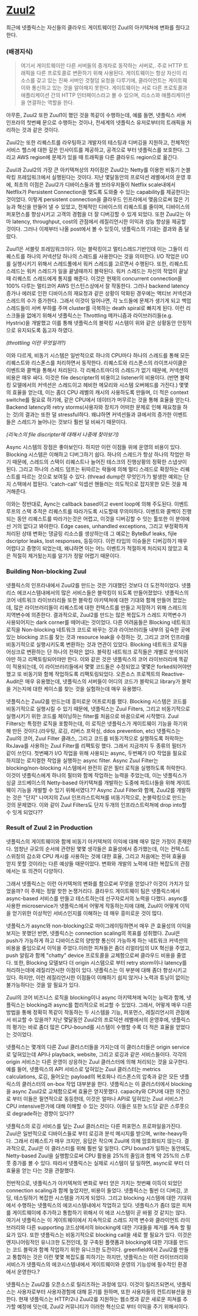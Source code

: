 
[Zuul2](http://techblog.netflix.com/2016/09/zuul-2-netflix-journey-to-asynchronous.html)
==

최근에 넷플릭스는 자신들의  클라우드 게이트웨이인 Zuul의 아키텍쳐에 변화를 줬다고 한다.

### (배경지식)
> 여기서 게이트웨이란 다른 서버들의 중개자로 동작하는 서버로,. 주로 HTTP 트래픽을 다른 프로토콜로 변환하기 위해 사용된다. 게이트웨이는 항상 자신이 리소스를 갖고 있는 진짜 서버인 것철덤 요청을 다루기에, 클라이언트는 게이트웨이와 통신하고 있는 것을 알아채지 못한다. 게이트웨이는 서로 다른 프로토콜과 애플리케이션 간의 HTTP 인터페이스라고 볼 수 있으며, 리소스와 애플리케이션을 연결하는 역할을 한다.

아무튼, Zuul2 또한 Zuul1이 했던 것을 똑같이 수행하는데, 예를 들면, 넷플릭스 서버 인프라의 첫번째 문으로 수행하는 것이나, 전세계의 넷플릭스 유저로부터의 트래픽을 처리하는 것과 같은 것이다.

Zuul2는 또한 리퀘스트를 라우팅하고 개발자의 테스팅과 디버깅을 지원하고, 전체적인 서비스 헬스에 대한 깊은 인사이트를 제공하고, 공격으로 부터 넷플릭스를 보호한다. 그리고 AWS region에 문제가 있을 때 트래픽을 다른 클라우드 region으로 옮긴다. 

Zuul과 Zuul2의 가장 큰 아키텍쳐상의 차이점은 Zuul2는 Netty를 이용한 비동기 논블락킹 프레임워크에서 실행된다는 것이다. 지난 몇달동안의 프로덕션 레벨에서의 운영 후에, 최초의 이점은 Zuul2가 디바이스들과 웹 브라우저들이 Netflix scale내에서 Netflix가 Persistent Connection을 맺도록 도와줄 수 있는  capability를 제공한다는 것이었다. 이렇게 persistent connection을 클라우드 인프라에서 맺음으로써 많은 기능과 혁신을 만들어 낼 수 있었고, 전체적인 디바이스의 리퀘스트를 줄이며, 디바이스의 퍼포먼스를 향상시키고 고객의 경험을 더 잘 디버깅할 수 있게 되었다. 또한 Zuul2는 아마 latency, throughput, cost의 관점에서 레질리언시한 이익과 성능 향상을 제공할 것이다.  그러나 이제부터 나올 post에서 볼 수 있듯이,  넷플릭스의 기대는 결과와 좀 달랐다.

Zuul1은 서블릿 프레임워크이다. 이는 블락킹이고 멀티스레드기반인데 이는 그들이 리퀘스트를 하나의 커넥션당 하나의 스레드를 사용한다는 것을 의미한다. I/O 작업은 I/O를 실행시키기 위해서 스레드풀에서 워커 스레드를 고르면서 수행된다. 또한, 리퀘스트 스레드는 워커 스레드가 일을 끝낼때까지 블락된다. 워커 스레드는 자신의 작업이 끝날때 리퀘스트 스레드에게 통지를 해준다. 이것은 현재의 concurrent connection을 100% 다루는 멀티코어 AWS 인스턴스상에서 잘 작동한다.  그러나 backend latency 증가나 에러로 인한 디바이스의 재요청과 같은 상황이 악화된 경우에는 액티브 커넥션과 스레드의 수가 증가한다. 그래서 이것이 일어나면, 각 노드들에 문제가 생기게 되고 백업 스레드들이 서버 부하를 주며 cluster를 극복하는 death spiral로 빠지게 된다. 이런 리스크들을 없애기 위해서 넷플릭스는 Throttling 메카니즘과 라이브러리들(e.g. Hystrix)을 개발했고 이를 통해 넷플릭스의 블락킹 시스템이 위와 같은 상황동안 안정적으로 유지되도록 돕고자 하였다.

_(throttling 이란 무엇일까?)_

이와 다르게, 비동기 시스템은 일반적으로 하나의 CPU마다 하나의 스레드를 통해 모든 리퀘스트와 리스폰스를 처리하면서 동작한다. 리퀘스트와 리스폰스의 라이프사이클은 이벤트와 콜백을 통해서 처리된다. 각 리퀘스트마다의 스레드가 없기 때문에, 커넥션의 비용은 매우 싸다. 이것은 file descripter의 비용이고 listener의 비용이다. (반면 블락킹 모델에서의 커넥션은 스레드이고 헤비한 메모리와 시스템 오버헤드를 가진다.) 몇몇의 효율을 얻는데, 이는 좀더 CPU 레벨의 캐시의 사용하도록 만들며, 더 적은 context switche를 필요로 하기에, 같은 CPU에서 데이터가 머무르는 것을 통해 효율을 얻는다.
Backend latency와 retry storms(사용자와 장치가 어떠한 문제로 인해 재요청을 하는 것)의 결과는 또한 덜 stressful하다. 왜냐하면 커넥션들과 큐에서의 증가한 이벤트들은 스레드가 늘어나는 것보다 훨씬 덜 비싸기 때문이다.

_(리눅스의 file discripter에 대해서 나중에 찾아보기)_

Async 시스템의 장점은 좋아보인다. 하지만 이런 이점들 위에 운영의 비용이 있다. Blocking 시스템은 이해하고 디버그하기 쉽다. 하나의 스레드가 항상 하나의 작업만 하기 때문에, 스레드의 스택이 리퀘스트나 늘어진 테스크의 진행상황의 정확한 스냅샷이 된다. 그리고 하나의 스레드 덤프는 뒤따르는 락들에 의해 멀티 스레드로 확장하는 리퀘스트를 따르는 것으로 보여질 수 있다. (thread dump란 무엇인가.?) 발생한 예외는 단지 스택에서 팝된다. 'catch-call' 익셉션 핸들러는 의도적으로 잡지못한 모든 것을 제거해준다.

이와는 정반대로, Aync는 callback based이고 event loop에 의해 주도된다. 이벤트 루프의 스택 추적은 리퀘스트를 따라가도록 시도할때 무의미하다. 이벤트와 콜백이 진행되는 동안 리퀘스트를 따라가는것은 어렵고, 이것을 디버깅할 수 잇는 툴또한 이 분야에선 거의 없다고 봐야한다. Edge cases, unhandled exceptions, 그리고 부정확하게 처리된 상태 변화는 댕글링 리소스를 생상하는데 그 예로는 ByteBuf leaks, fijle dscriptor leaks, lost responses, 등등이다. 이런 타입의 이슈들은 디버깅하기 매우 어렵다고 증명이 되었는데, 왜냐하면 이는 어느 이벤트가 적절하게 처리되지 않았고 혹은 적절히 제거됬는지를 알기가 정말 어렵기 때문이다.

### Building Non-blocking Zuul
넷플릭스의 인프라내에서 Zuul2를 만드는 것은 기대했던 것보다 더 도전적이었다. 넷플리스 에코시스템내에서의 많은 서비스들은 블락킹이 되도록 만들어졌었다. 넷플릭스의 코어 네트워크 라이브러리들 또한 블락킹 아키텍쳐에 대한 기대와 함께 만들어 졌었는데, 많은 라이브러리들이 리퀘스트에 대한 컨텍스트를 만들고 저장하기 위해 스레드의 지역변수에 의존한다. 결과적으로, Zuul2를 만드는 많은 복잡도가 스레드 지역변수가 사용되어지는 dark corner를 떼어내는 것이었다. 다른 어려움들은 Blocking 네트워크 로직을 Non-blocking 네트워크 코드로 바꾸는 것과 라이브러리들 내부의 깊숙한 곳에 있는 blocking 코드를 찾는 것과 resource leak을 수정하는 것, 그리고 코어 인프라를 비동기적으로 실행시키도록 변환하는 것과 연관이 있었다. Blocking 네트워크 로직을 어싱크로 변환하는 단 하나의 전략은 없다. 블락킹 네트워크 로직들은 개별로 분석되어야만 하고 리팩토링되어야만 한다. 이와 같은 것은 넷플릭스의 코어 라이브러리에 똑같이 적용되는데, 이 라이브러리들에서 몇몇 코드들은 수정되었고 몇몇은 forked되어야만 했고 또 비동기와 함께 작업하도록 리팩토링되었다. 오픈소스 프로젝트의 Reactive-Audit은 매우 유용했는데, 넷플릭스의 서버들이 어디의 코드가 블락되고 library가 블락을 거는지에 대한 케이스를 찾는 것을 실험하는데 매우 유용했다.

넷플릭스는 Zuul2를 만드는데 흥미로운 어프로치를 했다. Blocking 시스템은 코드를 비동기적으로 실행시킬 수 있기 때문에, 넷플릭스는 Zuul Filters, 그리고 비동기적으로 실행시키기 위한 코드를 체이닝하는 filter를 처음으로 바꿈으로써 시작했다. Zuul Filters는 특정한 로직을 포함하는데, 이 로직은 넷플릭스가 게이트웨이 기능을 하기위해 만든 것이다.(라우팅, 로깅, 리버스 프락싱, ddos prevention, etc) 넷플릭스는 Zuul의 코어, Zuul Filter 클래스, 그리고 코드를 비동기적으로 실행하도록 허락하는 RxJava를 사용하는 Zuul Filter를 리팩토링 했다. 그래서 지금까지 두 종류의 필터가 같이 쓰인다. 첫번째가 I/O 작업을 위해 사용되는 async, 두번째가 I/O 작업을 필요로 하지않는 로지컬한 작업을 실행하는 async filter. Async Zuul Filter는 blocking/non-blocking 시스템에서 완전히 같은 필터 로직을 실행하도록 허락한다. 이것이 넷플릭스에게 하나의 필터와 함께 작업하는 능력을 주었는데, 이는 넷플릭스가 싱글 코드베이스의 Netty-based 아키텍쳐를 개발하는 도중에 파트너들을 위해 게이트웨이 기능을 개발할 수 있기 위해서였다.?? Async Zuul Filter와 함께, Zuul2를 개발하는 것은 "단지" 나머지의 Zuul 인프라스트럭쳐를 비동기적으로, 논블락킹으로 만드는 것의 문제였다. 이와 같이 Zuul Filters도 단지 두개의 인프라스트럭쳐에 drop into할 수 잇게 되었다??

### Result of Zuul 2 in Production
넷플릭스의 게이트웨이와 함께 비동기 아키텍쳐의 이익에 대해 매우 많은 가정이 존재한다. 엄청난 규모의 순서에 관련된 몇몇 생각들은 효율성에서 증가했는데, 이는 컨텍스트 스위칭의 감소와 CPU 캐시를 사용하는 것에 대한 효율, 그리고 처음에는 전혀 효율을 얻지 못할 것이라는 다른 예상들 때문이었다. 변화와 개발의 노력에 대한 복잡도의 관점에서는 또 의견이 다양하다.

그래서 넷플릭스는 이런 아키텍쳐의 변화를 함으로써 무엇을 얻었나? 이것이 가치가 있었을까? 이 주제는 정말 핫한 논쟁거리다.  클라우드 게이트웨이 팀은 넷플릭스에서 async-based 서비스를 만들고 테스트하는데 선구자로서의 노력을 다했다. async를 사용한 microservice가 넷플릭스에서 어떻게 작동하는지에 대해, Zuul이 어떻게 이익을 얻기위한 이상적인 서비스인지를 이해하는 데 매우 흥미로운 것이 많다. 

넷플릭스가 async와 non-blocking으로 마이그레이팅하면서 매우 큰 효율성의 이익을 보지는 못했던 반면, 넷플릭스는 connection scaling의 목표를 성취했다.  Zuul은 push가 가능하게 하고 디바이스로의 양방향 통신이 가능하게 하는 네트워크 커넥션의 비용을 줄임으로서 이익을 주었다.이러한 피쳐들은 좀더 리얼타임의 UX 혁신을 주었고, push 알림과 함께 "chatty" device 프로토콜을 교체함으로써 클라우드 비용을 줄였다. 또한, Blocking 모델보다 더 origin 시스템으로 부터 retry storm이나 latency를 처리하는데에 레질리언시한 이점이 있다. 넷플릭스는 이 부분에 대해 좀더 향상시키고 있다. 하지만, 이런 레질리언시한 이점들이 이해하기 쉽지 않거나 노력과 튜닝이 없이는 불가능하다는 것을 알 필요가 있다.

Zuul의 코어 비즈니스 로직을 blocking이나 async 아키텍쳐에 녹이는 능력과 함께, 넷플릭스는 blocking과 async를 합리적으로 비교할 수 있었다. 그래서, 어떻게 매우 다른 방법을 통해 정확히 똑같이 작동하는 두 시스템을 기능, 퍼포먼스, 레질리언시의 관점에서 비교할 수 있을까? 지난 몇달동안 Zuul2의 프로덕션 레벨에서의 운영후에, 넷플릭스의 평가는 바로 좀더 많은 CPU-bound를 시스템이 수행할 수록 더 적은 효율을 얻었다는 것이었다.

넷플릭스는 몇개의 다른 Zuul 클러스터들을 가지는데 이 클러스터들은 origin service로 덮혀있는데 API나 playback, website, 그리고 로깅과 같은 서비스들이다. 각각의 origin 서비스는 다른 운영이 상응하는 Zuul 클러스터에 의해 처리되는 것을 요구한다. 예를 들어, 넷플릭스의 API 서비스로 덮혀있는 Zuul 클러스터는 metrics calculations, 로깅, 들어오는 payload의 복호화나 리스폰스의 압축과 같은 모든 넷플릭스의 클러스터의 on-box 작업 대부분을 한다. 넷플릭스는 이 클러스터에서 blocking을 async Zuul2로 교체함으로써 효율은 얻지못했다. capacity와 CPU에 대한 의견으로 부터 이들은 필연적으로 동등한데, 이것은 얼마나 API로 덮혀있는 Zuul 서비스가 CPU intensive한가에 대해 이해할 수 있는 것이다. 이들은 또한 노드당 같은 스루풋으로 degrade하는 경향이 있다??

넷플릭스의 로깅 서비스를 덮는 Zuul 클러스터는 다른 퍼포먼스 프로파일을가진다. Zuul은 일반적으로 디바이스들로 부터 로깅과 분석 메시지를 받으며, write-heavy하다. 그래서 리퀘스트가 매우 크지만, 응답은 작으며 Zuul에 의해 암호화되지 않는다. 결과적으로, Zuul은 이 클러스터를 위해 훨씬 덜 일한다. CPU bound가 일하는 동안에도, Netty-based Zuul을 실행함으로써 CPU 활용을 25%의 줄임과 함께 약 25%의 스루풋 증가를 볼 수 있다. 따라서 넷플릭스는 실제로 시스템이 덜 일하면, async로 부터 더 효율을 얻는 다는 것을 관찰했다.

전반적으로, 넷플릭스가 아키텍쳐의 변화로 부터 얻은 가치는 첫번째 이득이 되었던 connection scaling과 함께 높았지만, 비용이 들었다. 넷플릭스는 훨씬 더 디버깅, 코딩, 테스팅하기 복잡한 시스템을 가지게 되었다. 그리고 blocking 시스템에 대한 기대위에서 수행하는 넷플릭스의 에코시스템내에서 작업하고 있다. 넷플릭스가 좀더 많은 피쳐를 게이트웨이에 추가하고 통합하기 위해서 이 에코 시스템이 곧 바뀔 것 같지는 않다. 여기서 넷플릭스는 이 게이트웨이에서 지속적으로 스레드 지역 변수와 클라이언트 라이브러리와 다른 supporting 코드상에서의 blocking에 대한 기대들을 제거를 계속 할 필요가 있다. 또한 넷플릭스는 비동기적으로 blocking call을 새로 짤 필요가 있다. 이것은 엔지니어링적인 유니크한 도전인데, 잘 구축된 플랫폼과 blocking에 대한 기대를 만드는 코드 블락과 함꼐 작업하기 위한 유니크한 도전이다. greenfield에서 Zuul2를 만들고 통합하는 것은 이런 몇몇 복잡도를 피하기는 하지만, 넷플릭스는 이런 라이브러리와 서비스가 넷플릭스의 에코시스템내에서 게이트웨이와 운영의 기능성에 필수적인 환경에서 운영한다.?

넷플릭스는 Zuul2를 오픈소스로 릴리즈하는 과정에 있다. 이것이 릴리즈되면서, 넷플릭스는 사용자로부터 사용자경험에 대해 듣기를 원하며, 또한 사용자들의 컨트리뷰션을 원한다. 현재 넷플릭스는 HTTP/2나 Zuul2를 지원하는 웹소켓과 같은 새로운 피쳐를 추가할 예정에 잇는데, Zuul2 커뮤니티가 이러한 혁신으로 부터 이익을 주기 위해서이다. 
